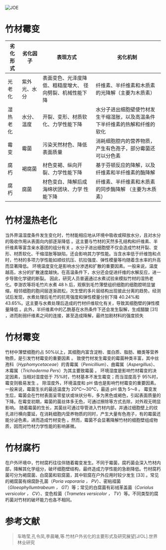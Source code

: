 ![JOE](https://github.com/user-attachments/assets/8e3980da-e615-4710-a4f3-7a5eea566394)
# 竹材霉变
 **劣化形式** | **劣化因子** | **表现方式**                      | **劣化机制**                               
----------|----------|-------------------------------|----------------------------------------
 光老化  | 紫外光、水分   | 表面变色、光泽度降低、粗糙度增大、 径向劈裂、机械性能下降 | 纤维素、半纤维素和木质素的光降解（主要为木质素）               
 湿热老化 | 水分、温度    | 开裂、变形、材质软化、力学性能下降             | 水分子进出细胞壁使竹材发生干缩湿胀，以及高温条件下半纤维素的热解和纤维的软化 
 霉变 | 霉菌       | 污染天然材色、降低表面质量                 | 消耗细胞腔内的营养物质，产生有色孢子，部分霉菌还可以分色素          
 腐朽   | 褐腐菌      | 材色变褐、纵向开裂、力学性能下降              | 基于芬顿反应的降解，以及纤维素和半纤维素的酶降解               
 腐朽   | 腐菌       | 材色变白、降解后成海绵状团块、力学 性能下降        | 纤维素、半纤维素和木质素的同步酶降解 （主要为木质素）            

# 竹材湿热老化
当外界温湿度条件发生变化时，竹材能相应地从环境中吸收或释放水分，且对水分的吸收作用从表面向内部逐渐降低 。这主要与竹材的天然多孔结构和纤维素、半纤维素等富含亲水基团的组分有关 。水分子进出细胞壁不仅会造成竹材开裂、变形、材质软化、干缩湿胀等缺陷，还会影响其力学性能。当含水率低于纤维饱和点时，竹材的多项力学性能如顺纹抗压、抗拉强度、弹性模量等均随着含水率的升高而显著降低。
环境温度变化是影响水分渗透和扩散的重要因素。一般来说，温度越高，水分的扩散速度越快。在高温条件下，水分还会促进纤维的水解反应，进一步导致化学键的断裂。
因此，研究人员普遍通过水煮试验来模拟竹材的湿热老化。李澍农等将毛竹片水煮 48 h 后，观察到毛竹薄壁组织细胞的细胞腔明显皱缩，相邻细胞的胞间层逐渐疏松，次生壁的多片层结构出现彼此分离的趋势。经测试后发现，水煮处理后毛竹的抗弯强度和弹性模量分别下降 40.24%和 43.65%。这主要与水煮处理后造成的竹材纤维软化有关，导致其细胞壁的弹性模量降低 。此外，半纤维素中的乙酰基在水热条件下还会发生裂解，生成醋酸 [31] ，进而削弱纤维素之间的连接，甚至造成降解，最终加剧材料的强度损失

# 竹材霉变
竹材中薄壁细胞约占 50%以上，其细胞内富含淀粉、蛋白质、脂肪、糖类等营养物质，是引发竹材霉变的重要因素 。
致使竹材发生霉变的霉菌种类丰富，其中丝孢科（_Hyphomycetaceae_）的青霉属（_Penicillium_）、曲霉属（_Aspergillus_）、木霉属（_Trichoderma Pers_）为其主要致霉菌 。
环境湿度是影响竹材霉变的决定因素，当相对湿度低于 75%时，竹材基本不发生霉变；而当湿度高于 95%时，霉变则极易发生 。
除湿度外，环境温度和 pH 值也是影响竹材霉变的重要因素。一般来说，霉菌生长的最适温度为 20℃～30℃，最适 pH 值为 5～8 。
霉变发生后，霉菌会在竹材表面呈零星状或块状分布，多为黑色或褐色，引起表面质量的下降。在霉变初期，霉菌的菌丝体多无色，可通过擦除等方式去除，对外观无明显影响。
随着霉菌的生长，其菌丝可通过导管进入竹材内部，并通过细胞壁上的纹孔进行横向蔓延，在消耗细胞内营养物质的同时，产生大量有色孢子，有的霉菌还能分泌色素，进而造成竹材变色 。然而，霉菌不会显著降解竹材的细胞壁组成物质，因而对竹材力学性能的影响甚微。
# 竹材腐朽
在户外环境中，竹材腐朽往往伴随着霉变发生。不同于霉菌，腐朽菌会深入竹材内部，降解其化学组分，破坏细胞壁结构，最终造成力学性能的急剧降低。竹材腐朽菌可分为褐腐菌、白腐菌和软腐菌，其中软腐在户外应用时较少发生 [33] 。常见的褐腐菌有绵腐卧孔菌（_Poria vaporaria ， PV_）、密粘褶菌（_Gloeophyllumtrabeum ， GT_）等；常见的白腐菌有彩绒革盖菌（_Coriolus versicolor ， CV_）、变色栓菌（_Trametes versicolor ， TV_）等。不同类型的腐朽菌对竹材的破坏能力也各不相同。
#  参考文献
> 车皓莹,孔令凤,李晨曦,等.竹材户外劣化的主要形式及研究展望[J/OL].世界林业研究
